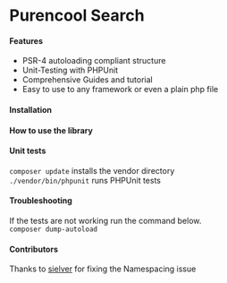 Purencool Search
=========================


#### Features

* PSR-4 autoloading compliant structure
* Unit-Testing with PHPUnit
* Comprehensive Guides and tutorial
* Easy to use to any framework or even a plain php file

#### Installation


#### How to use the library


#### Unit tests
`composer update` installs the vendor directory   
`./vendor/bin/phpunit` runs PHPUnit tests


#### Troubleshooting
If the tests are not working run the command below.   
`composer dump-autoload` 



#### Contributors
Thanks to [sielver](https://github.com/sielver) for fixing the Namespacing issue